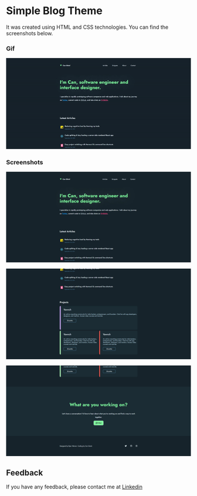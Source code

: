 
# Simple Blog Theme

It was created using HTML and CSS technologies. You can find the screenshots below.



### Gif

![Uygulama Ekran Görüntüsü](https://raw.githubusercontent.com/ahmetcangurel/simple-blog-page/main/screen_pic/blog.gif) 

### Screenshots

![Uygulama Ekran Görüntüsü](https://raw.githubusercontent.com/ahmetcangurel/simple-blog-page/main/screen_pic/simpleblog-screen-1.jpg)

![Uygulama Ekran Görüntüsü](https://raw.githubusercontent.com/ahmetcangurel/simple-blog-page/main/screen_pic/simpleblog-screen-2.jpg)

![Uygulama Ekran Görüntüsü](https://raw.githubusercontent.com/ahmetcangurel/simple-blog-page/main/screen_pic/simpleblog-screen-3.jpg)


## Feedback

If you have any feedback, please contact me at [Linkedin](https://www.linkedin.com/in/acangurel/)
